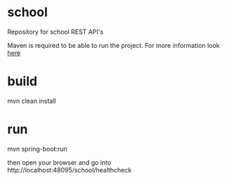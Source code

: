 # school
Repository for school REST API's

Maven is required to be able to run the project. For more information look [here](https://maven.apache.org/download.cgi)

# build 
mvn clean install 

# run 
mvn spring-boot:run

then open your browser and go into 
http://localhost:48095/school/healthcheck 